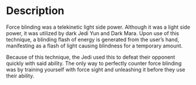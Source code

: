 # Description

Force blinding was a telekinetic light side power.
Although it was a light side power, it was utilized by dark Jedi Yun and Dark Mara.
Upon use of this technique, a blinding flash of energy is generated from the user’s hand, manifesting as a flash of light causing blindness for a temporary amount.

Because of this technique, the Jedi used this to defeat their opponent quickly with said ability.
The only way to perfectly counter force blinding was by training yourself with force sight and unleashing it before they use their ability.
